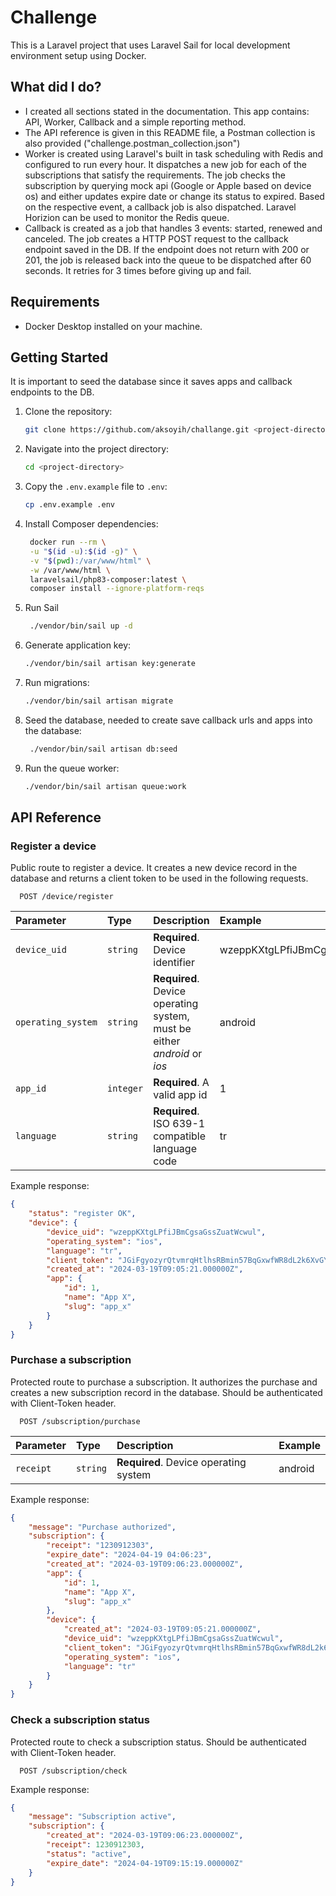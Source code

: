 # Challenge

This is a Laravel project that uses Laravel Sail for local development environment setup using Docker.

## What did I do?
- I created all sections stated in the documentation. This app contains: API, Worker, Callback and a simple reporting method.
- The API reference is given in this README file, a Postman collection is also provided ("challenge.postman_collection.json")
- Worker is created using Laravel's built in task scheduling with Redis and configured to run every hour. It dispatches a new job for each of the subscriptions that satisfy the requirements. The job checks the subscription by querying mock api (Google or Apple based on device os) and either updates expire date or change its status to expired. Based on the respective event, a callback job is also dispatched. Laravel Horizion can be used to monitor the Redis queue.
- Callback is created as a job that handles 3 events: started, renewed and canceled. The job creates a HTTP POST request to the callback endpoint saved in the DB. If the endpoint does not return with 200 or 201, the job is released back into the queue to be dispatched after 60 seconds. It retries for 3 times before giving up and fail.

## Requirements

- Docker Desktop installed on your machine.

## Getting Started
It is important to seed the database since it saves apps and callback endpoints to the DB.

1. Clone the repository:

   ```bash
   git clone https://github.com/aksoyih/challange.git <project-directory>
   ```

2. Navigate into the project directory:

   ```bash
   cd <project-directory>
   ```

3. Copy the `.env.example` file to `.env`:

   ```bash
   cp .env.example .env
   ```

4. Install Composer dependencies:

   ```bash
    docker run --rm \
    -u "$(id -u):$(id -g)" \
    -v "$(pwd):/var/www/html" \
    -w /var/www/html \
    laravelsail/php83-composer:latest \
    composer install --ignore-platform-reqs
   ```
   
5. Run Sail

   ```bash
    ./vendor/bin/sail up -d
   ```
   
6. Generate application key:

   ```bash
   ./vendor/bin/sail artisan key:generate
   ```
   
7. Run migrations:

   ```bash
   ./vendor/bin/sail artisan migrate
   ```
   
8. Seed the database, needed to create save callback urls and apps into the database:

   ```bash
    ./vendor/bin/sail artisan db:seed
    ```
   
9. Run the queue worker:

   ```bash
   ./vendor/bin/sail artisan queue:work
   ```


## API Reference

### Register a device
Public route to register a device. It creates a new device record in the database and returns a client token to be used in the following requests.

```http
  POST /device/register
```

| Parameter          | Type      | Description                                                              | Example                          |
|:-------------------|:----------|:-------------------------------------------------------------------------|:---------------------------------|
| `device_uid`       | `string`  | **Required**. Device identifier                                          | wzeppKXtgLPfiJBmCgsaGssZuatWcwul |
| `operating_system` | `string`  | **Required**. Device operating system, must be either _android_ or _ios_ | android                          |
| `app_id`           | `integer` | **Required**. A valid app id                                             | 1                                |
| `language`         | `string`  | **Required**. ISO 639-1 compatible language code                         | tr                               |

Example response:
```json
{
    "status": "register OK",
    "device": {
        "device_uid": "wzeppKXtgLPfiJBmCgsaGssZuatWcwul",
        "operating_system": "ios",
        "language": "tr",
        "client_token": "JGiFgyozyrQtvmrqHtlhsRBmin57BqGxwfWR8dL2k6XvGY3IJHwVY5GYMJxVaLijNv3zKj7zen8QRVTMFmZO5LG2Vj3IjZejwJayzuz6Fd1QW5KV9xeWmH4gMIRToGfeKNt1w6CHYoz9JN4nuQ6TBAkSMgTtdW0ncTRJRvduct4lkAoOPMunFDVT5Aa0gQ6mtjKm7DBFh9JWxlUAPwlkc6aSp8pj8JEckLmp6FnAlmlNjB3IHP6zPsRIqr0TTBs",
        "created_at": "2024-03-19T09:05:21.000000Z",
        "app": {
            "id": 1,
            "name": "App X",
            "slug": "app_x"
        }
    }
}
```

### Purchase a subscription
Protected route to purchase a subscription. It authorizes the purchase and creates a new subscription record in the database. Should be authenticated with Client-Token header.

```http
  POST /subscription/purchase
```

| Parameter      | Type      | Description                                      | Example                          |
|:---------------|:----------|:-------------------------------------------------|:---------------------------------|
| `receipt`      | `string`  | **Required**. Device operating system            | android                          |

Example response:
```json
{
    "message": "Purchase authorized",
    "subscription": {
        "receipt": "1230912303",
        "expire_date": "2024-04-19 04:06:23",
        "created_at": "2024-03-19T09:06:23.000000Z",
        "app": {
            "id": 1,
            "name": "App X",
            "slug": "app_x"
        },
        "device": {
            "created_at": "2024-03-19T09:05:21.000000Z",
            "device_uid": "wzeppKXtgLPfiJBmCgsaGssZuatWcwul",
            "client_token": "JGiFgyozyrQtvmrqHtlhsRBmin57BqGxwfWR8dL2k6XvGY3IJHwVY5GYMJxVaLijNv3zKj7zen8QRVTMFmZO5LG2Vj3IjZejwJayzuz6Fd1QW5KV9xeWmH4gMIRToGfeKNt1w6CHYoz9JN4nuQ6TBAkSMgTtdW0ncTRJRvduct4lkAoOPMunFDVT5Aa0gQ6mtjKm7DBFh9JWxlUAPwlkc6aSp8pj8JEckLmp6FnAlmlNjB3IHP6zPsRIqr0TTBs",
            "operating_system": "ios",
            "language": "tr"
        }
    }
}
```

### Check a subscription status
Protected route to check a subscription status. Should be authenticated with Client-Token header.

```http
  POST /subscription/check
```

Example response:
```json
{
    "message": "Subscription active",
    "subscription": {
        "created_at": "2024-03-19T09:06:23.000000Z",
        "receipt": 1230912303,
        "status": "active",
        "expire_date": "2024-04-19T09:15:19.000000Z"
    }
}
```
